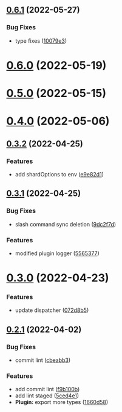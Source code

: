 ## [0.6.1](https://github.com/oadpoaw/disclosure-bot/compare/v0.6.0...v0.6.1) (2022-05-27)


### Bug Fixes

* type fixes ([10079e3](https://github.com/oadpoaw/disclosure-bot/commit/10079e3b492675cae7f7a9103085d79ada55bc43))



# [0.6.0](https://github.com/oadpoaw/disclosure-bot/compare/v0.5.0...v0.6.0) (2022-05-19)



# [0.5.0](https://github.com/oadpoaw/disclosure-bot/compare/v0.4.0...v0.5.0) (2022-05-15)



# [0.4.0](https://github.com/oadpoaw/disclosure-bot/compare/v0.3.2...v0.4.0) (2022-05-06)



## [0.3.2](https://github.com/oadpoaw/disclosure-bot/compare/v0.3.1...v0.3.2) (2022-04-25)


### Features

* add shardOptions to env ([e9e82d1](https://github.com/oadpoaw/disclosure-bot/commit/e9e82d12df4bf23154f3b9c9c9a16c84c88da5f4))



## [0.3.1](https://github.com/oadpoaw/disclosure-bot/compare/v0.3.0...v0.3.1) (2022-04-25)


### Bug Fixes

* slash command sync deletion ([9dc2f7d](https://github.com/oadpoaw/disclosure-bot/commit/9dc2f7de83d3d9aea3afe497c08282bb716ad16e))


### Features

* modified plugin logger ([5565377](https://github.com/oadpoaw/disclosure-bot/commit/5565377fa76ec34104eee427f22aa982f67721c9))



# [0.3.0](https://github.com/oadpoaw/disclosure-bot/compare/v0.2.1...v0.3.0) (2022-04-23)


### Features

* update dispatcher ([072d8b5](https://github.com/oadpoaw/disclosure-bot/commit/072d8b5839db4746a87b8136b9a474f5358538d0))



## [0.2.1](https://github.com/oadpoaw/disclosure-bot/compare/v0.2.0...v0.2.1) (2022-04-02)


### Bug Fixes

* commit lint ([cbeabb3](https://github.com/oadpoaw/disclosure-bot/commit/cbeabb31bb15c8560be2245e70f5038626cf7d95))


### Features

* add commit lint ([f9b100b](https://github.com/oadpoaw/disclosure-bot/commit/f9b100bf1f387f7d9f8e0a0012d3df26fa14a66b))
* add lint staged ([5ced4e1](https://github.com/oadpoaw/disclosure-bot/commit/5ced4e1ffb4db16cd588de1b7f393b4fef4f8c84))
* **Plugin:** export more types ([1660d58](https://github.com/oadpoaw/disclosure-bot/commit/1660d58cfbf0f328d289c05a0967f92904a0943a))




